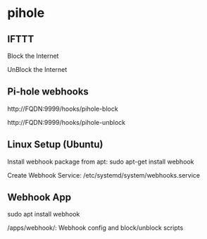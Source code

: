 # pihole


IFTTT
-----
Block the Internet

UnBlock the Internet


Pi-hole webhooks
----------------
http://FQDN:9999/hooks/pihole-block

http://FQDN:9999/hooks/pihole-unblock


Linux Setup (Ubuntu)
--------------------
Install webhook package from apt: sudo apt-get install webhook

Create Webhook Service:  /etc/systemd/system/webhooks.service


Webhook App
-----------
sudo apt install webhook

/apps/webhook/: Webhook config and block/unblock scripts


